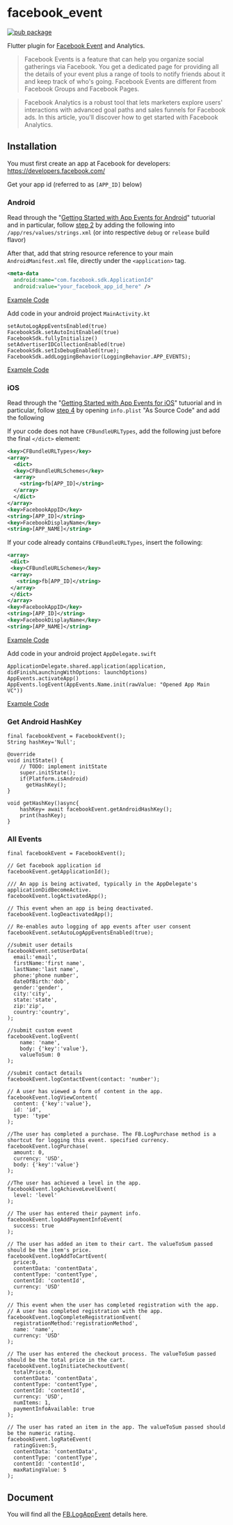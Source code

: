# facebook_event

[![pub package](https://img.shields.io/pub/v/facebook_event.svg)](https://pub.dev/packages/facebook_event)

Flutter plugin for [Facebook Event](https://developers.facebook.com/docs/app-events) and Analytics.

> Facebook Events is a feature that can help you organize social gatherings via Facebook. You get a dedicated page for providing all the details of your event plus a range of tools to notify friends about it and keep track of who's going. Facebook Events are different from Facebook Groups and Facebook Pages.

>Facebook Analytics is a robust tool that lets marketers explore users' interactions with advanced goal paths and sales funnels for Facebook ads. In this article, you'll discover how to get started with Facebook Analytics.

## Installation

You must first create an app at Facebook for developers: https://developers.facebook.com/

Get your app id (referred to as `[APP_ID]` below)

### Android

Read through the "[Getting Started with App Events for Android](https://developers.facebook.com/docs/app-events/getting-started-app-events-android)" tutuorial and in particular, follow [step 2](https://developers.facebook.com/docs/app-events/getting-started-app-events-android#2--add-your-facebook-app-id) by adding the following into `/app/res/values/strings.xml` (or into respective `debug` or `release` build flavor)

After that, add that string resource reference to your main `AndroidManifest.xml` file, directly under the `<application>` tag.

```xml
<meta-data
  android:name="com.facebook.sdk.ApplicationId"
  android:value="your_facebook_app_id_here" />
```
[Example Code](https://github.com/faisal-kabir/facebook_event/blob/main/example/android/app/src/main/AndroidManifest.xml)

Add code in your android project `MainActivity.kt`
```
setAutoLogAppEventsEnabled(true)
FacebookSdk.setAutoInitEnabled(true)
FacebookSdk.fullyInitialize()
setAdvertiserIDCollectionEnabled(true)
FacebookSdk.setIsDebugEnabled(true);
FacebookSdk.addLoggingBehavior(LoggingBehavior.APP_EVENTS);
```
[Example Code](https://github.com/faisal-kabir/facebook_event/blob/main/example/android/app/src/main/kotlin/com/faisal/facebook_event/facebook_event_example/MainActivity.kt)

### iOS

Read through the "[Getting Started with App Events for iOS](https://developers.facebook.com/docs/app-events/getting-started-app-events-ios)" tutuorial and in particular, follow [step 4](https://developers.facebook.com/docs/app-events/getting-started-app-events-ios#plist-config) by opening `info.plist` "As Source Code" and add the following

If your code does not have `CFBundleURLTypes`, add the following just before the final `</dict>` element:

```xml
<key>CFBundleURLTypes</key>
<array>
  <dict>
  <key>CFBundleURLSchemes</key>
  <array>
    <string>fb[APP_ID]</string>
  </array>
  </dict>
</array>
<key>FacebookAppID</key>
<string>[APP_ID]</string>
<key>FacebookDisplayName</key>
<string>[APP_NAME]</string>
```

If your code already contains `CFBundleURLTypes`, insert the following:

```xml
<array>
 <dict>
 <key>CFBundleURLSchemes</key>
 <array>
   <string>fb[APP_ID]</string>
 </array>
 </dict>
</array>
<key>FacebookAppID</key>
<string>[APP_ID]</string>
<key>FacebookDisplayName</key>
<string>[APP_NAME]</string>
```
[Example Code](https://github.com/faisal-kabir/facebook_event/blob/main/example/ios/Runner/Info.plist)

Add code in your android project `AppDelegate.swift`
```
ApplicationDelegate.shared.application(application, didFinishLaunchingWithOptions: launchOptions)
AppEvents.activateApp()
AppEvents.logEvent(AppEvents.Name.init(rawValue: "Opened App Main VC"))
```
[Example Code](https://github.com/faisal-kabir/facebook_event/blob/main/example/ios/Runner/AppDelegate.swift)

### Get Android HashKey
```
final facebookEvent = FacebookEvent();
String hashKey='Null';

@override
void initState() {
    // TODO: implement initState
    super.initState();
    if(Platform.isAndroid)
      getHashKey();
}

void getHashKey()async{
    hashKey= await facebookEvent.getAndroidHashKey();
    print(hashKey);
}
```

### All Events
```
final facebookEvent = FacebookEvent();

// Get facebook application id
facebookEvent.getApplicationId();

/// An app is being activated, typically in the AppDelegate's applicationDidBecomeActive.
facebookEvent.logActivatedApp();

// This event when an app is being deactivated.
facebookEvent.logDeactivatedApp();

// Re-enables auto logging of app events after user consent
facebookEvent.setAutoLogAppEventsEnabled(true);

//submit user details
facebookEvent.setUserData(
  email:'email',
  firstName:'first name',
  lastName:'last name',
  phone:'phone number',
  dateOfBirth:'dob',
  gender:'gender',
  city:'city',
  state:'state',
  zip:'zip',
  country:'country',
);

//submit custom event
facebookEvent.logEvent(
    name: 'name',
    body: {'key':'value'},
    valueToSum: 0
);

//submit contact details
facebookEvent.logContactEvent(contact: 'number');

// A user has viewed a form of content in the app.
facebookEvent.logViewContent(
  content: {'key':'value'},
  id: 'id',
  type: 'type'
);

//The user has completed a purchase. The FB.LogPurchase method is a shortcut for logging this event. specified currency.
facebookEvent.logPurchase(
  amount: 0,
  currency: 'USD',
  body: {'key':'value'}
);

//The user has achieved a level in the app.
facebookEvent.logAchieveLevelEvent(
  level: 'level'
);

// The user has entered their payment info.
facebookEvent.logAddPaymentInfoEvent(
  success: true
);

// The user has added an item to their cart. The valueToSum passed should be the item's price.
facebookEvent.logAddToCartEvent(
  price:0,
  contentData: 'contentData',
  contentType: 'contentType',
  contentId: 'contentId',
  currency: 'USD'
);

// This event when the user has completed registration with the app.
// A user has completed registration with the app.
facebookEvent.logCompleteRegistrationEvent(
  registrationMethod:'registrationMethod',
  name: 'name',
  currency: 'USD'
);

// The user has entered the checkout process. The valueToSum passed should be the total price in the cart.
facebookEvent.logInitiateCheckoutEvent(
  totalPrice:0,
  contentData: 'contentData',
  contentType: 'contentType',
  contentId: 'contentId',
  currency: 'USD',
  numItems: 1,
  paymentInfoAvailable: true
);

// The user has rated an item in the app. The valueToSum passed should be the numeric rating.
facebookEvent.logRateEvent(
  ratingGiven:5,
  contentData: 'contentData',
  contentType: 'contentType',
  contentId: 'contentId',
  maxRatingValue: 5
);

```

## Document

You will find all the [FB.LogAppEvent](https://developers.facebook.com/docs/unity/reference/current/FB.LogAppEvent/) details here.

